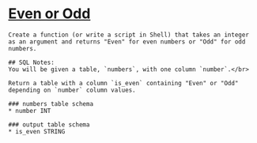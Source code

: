 # [Even or Odd](https://www.codewars.com/kata/53da3dbb4a5168369a0000fe)
```if-not:sql
Create a function (or write a script in Shell) that takes an integer as an argument and returns "Even" for even numbers or "Odd" for odd numbers.
```
<!-- SQL Notes -->
```if:sql
## SQL Notes:
You will be given a table, `numbers`, with one column `number`.</br>

Return a table with a column `is_even` containing "Even" or "Odd" depending on `number` column values.

### numbers table schema
* number INT

### output table schema
* is_even STRING
```
<!-- End SQL Notes -->
